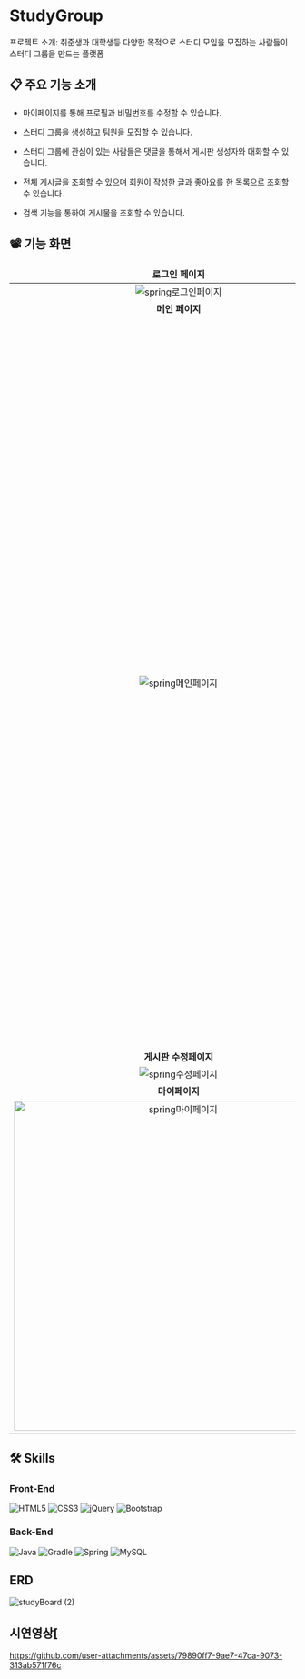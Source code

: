 # StudyGroup
프로젝트 소개: 취준생과 대학생등 다양한 목적으로 스터디 모임을 모집하는 사람들이 스터디 그룹을 만드는 플랫폼

## 📋 주요 기능 소개
- 마이페이지를 통해 프로필과 비밀번호를 수정할 수 있습니다.

- 스터디 그룹을 생성하고 팀원을 모집할 수 있습니다.
  
- 스터디 그룹에 관심이 있는 사람들은 댓글을 통해서 게시판 생성자와 대화할 수 있습니다.

- 전체 게시글을 조회할 수 있으며 회원이 작성한 글과 좋아요를 한 목록으로 조회할 수 있습니다.

- 검색 기능을 통하여 게시물을 조회할 수 있습니다.

## 📽️ 기능 화면
<table align="center">
<thead>
<tr>
<td width="500" align="center">
<b>로그인 페이지<b>
</td>
<td width="500" align="center">
<b>
회원가입 페이지
</b>
</td>
</tr>
</thead>

  
<tbody>

<tr>
<td width="500" align="center">
  <img alt="spring로그인페이지" src="https://github.com/user-attachments/assets/5f98c306-3e91-42f0-92d0-6028ac616c31">
</td>
<td width="500" align="center">
<img  alt="spring회원가입" src="https://github.com/user-attachments/assets/7aa644b6-0e0f-42b3-b36b-e68766356988">
</td>
</tr>
  
<tr>
<td width="500" align="center">
<b>
메인 페이지
</b>
</td>
<td width="300" align="center">
<b>
상품 페이지
</b>
</td>
</tr>

<tr>
<td width="500" align="center">
<img alt="spring메인페이지" src="https://github.com/user-attachments/assets/40dca62a-4f4b-43bb-b3e8-ffa30bc5560a">
</td>
<td width="500" align="center">
<img width="1280" alt="spring디테일페이지" src="https://github.com/user-attachments/assets/20185a1d-11ce-4536-b0c8-5491839c7880">
</td>
</tr>

<tr>
<td width="500" align="center">
<b>
게시판 수정페이지

</b>
</td>
<td width="500" align="center">
<b>
게시판 작성 페이지
</b>
</td>
</tr>
<tr>
<td width="500" align="center">
<img alt="spring수정페이지" src="https://github.com/user-attachments/assets/11b1e7a6-4140-4b2e-9851-d4b54b7e6a10">
</td>
<td width="500" align="center">
<img alt="spring작성페이지" src="https://github.com/user-attachments/assets/c1efafcd-8c2a-45b7-adcb-7d3cf11ea5a8">
</td>
</tr>

<tr>
<td width="500" align="center">
<b>
마이페이지

</b>
</td>
<td width="500" align="center">
</td>
</tr>
<tr>
<td width="500" align="center">
<img width="580" alt="spring마이페이지" src="https://github.com/user-attachments/assets/52801289-9062-4275-af46-838e4e635987">
</td>
<td width="500" align="center">
</td>
</tr>


</tbody>
</table>

## 🛠️ Skills
### Front-End
![HTML5](https://img.shields.io/badge/html5-%23E34F26.svg?style=for-the-badge&logo=html5&logoColor=white)
![CSS3](https://img.shields.io/badge/css3-%231572B6.svg?style=for-the-badge&logo=css3&logoColor=white)
![jQuery](https://img.shields.io/badge/jquery-%230769AD.svg?style=for-the-badge&logo=jquery&logoColor=white)
![Bootstrap](https://img.shields.io/badge/bootstrap-%238511FA.svg?style=for-the-badge&logo=bootstrap&logoColor=white)

### Back-End
![Java](https://img.shields.io/badge/java-%23ED8B00.svg?style=for-the-badge&logo=openjdk&logoColor=white)
![Gradle](https://img.shields.io/badge/Gradle-02303A.svg?style=for-the-badge&logo=Gradle&logoColor=white)
![Spring](https://img.shields.io/badge/spring-%236DB33F.svg?style=for-the-badge&logo=spring&logoColor=white)
![MySQL](https://img.shields.io/badge/mysql-4479A1.svg?style=for-the-badge&logo=mysql&logoColor=white)

## ERD
![studyBoard (2)](https://github.com/user-attachments/assets/7bbee6fd-c3db-44d0-84fb-f3cf520e084b)

## 시연영상[
https://github.com/user-attachments/assets/79890ff7-9ae7-47ca-9073-313ab571f76c
